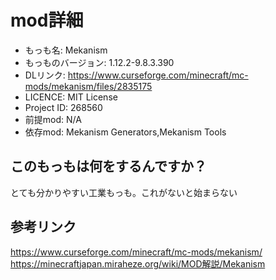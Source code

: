 # mod詳細

- もっも名: Mekanism
- もっものバージョン: 1.12.2-9.8.3.390
- DLリンク: https://www.curseforge.com/minecraft/mc-mods/mekanism/files/2835175
- LICENCE: MIT License
- Project ID: 268560
- 前提mod: N/A
- 依存mod: Mekanism Generators,Mekanism Tools

## このもっもは何をするんですか？
とても分かりやすい工業もっも。これがないと始まらない

## 参考リンク
https://www.curseforge.com/minecraft/mc-mods/mekanism/<br>
https://minecraftjapan.miraheze.org/wiki/MOD解説/Mekanism
